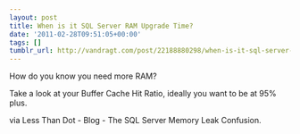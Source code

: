```yaml
---
layout: post
title: When is it SQL Server RAM Upgrade Time?
date: '2011-02-28T09:51:05+00:00'
tags: []
tumblr_url: http://vandragt.com/post/22188880298/when-is-it-sql-server-ram-upgrade-time
---
```

How do you know you need more RAM?

Take a look at your Buffer Cache Hit Ratio, ideally you want to be at 95% plus.

via Less Than Dot - Blog - The SQL Server Memory Leak Confusion.
